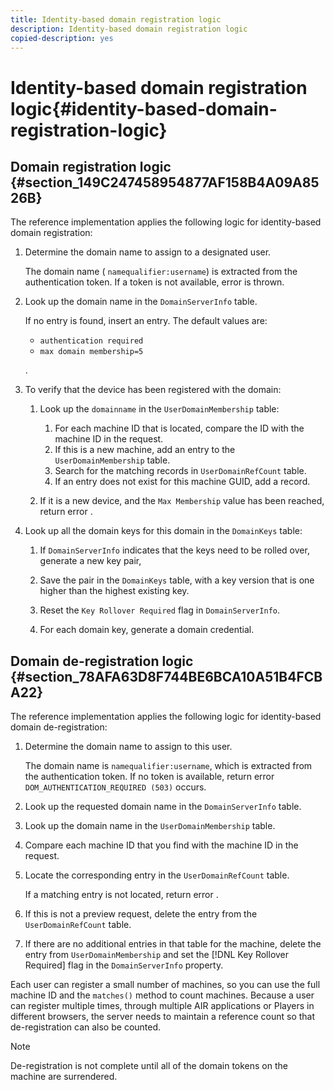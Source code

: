 ```yaml
---
title: Identity-based domain registration logic
description: Identity-based domain registration logic
copied-description: yes
---
```


# Identity-based domain registration logic{#identity-based-domain-registration-logic}

## Domain registration logic {#section_149C247458954877AF158B4A09A8526B}

The reference implementation applies the following logic for identity-based domain registration:

1. Determine the domain name to assign to a designated user.

   The domain name ( `namequalifier:username`) is extracted from the authentication token. If a token is not available, error  is thrown. 
1. Look up the domain name in the `DomainServerInfo` table.

   If no entry is found, insert an entry. The default values are:

    * `authentication required` 
    * `max domain membership=5`

   . 

1. To verify that the device has been registered with the domain:

    1. Look up the `domainname` in the `UserDomainMembership` table:

        1. For each machine ID that is located, compare the ID with the machine ID in the request. 
        1. If this is a new machine, add an entry to the `UserDomainMembership` table. 
        1. Search for the matching records in `UserDomainRefCount` table. 
        1. If an entry does not exist for this machine GUID, add a record.

    1. If it is a new device, and the `Max Membership` value has been reached, return error .

1. Look up all the domain keys for this domain in the `DomainKeys` table:

    1. If `DomainServerInfo` indicates that the keys need to be rolled over, generate a new key pair, 
    1. Save the pair in the `DomainKeys` table, with a key version that is one higher than the highest existing key. 
    1. Reset the `Key Rollover Required` flag in `DomainServerInfo`. 
    
    1. For each domain key, generate a domain credential.

## Domain de-registration logic {#section_78AFA63D8F744BE6BCA10A51B4FCBA22}

The reference implementation applies the following logic for identity-based domain de-registration:

1. Determine the domain name to assign to this user.

   The domain name is `namequalifier:username`, which is extracted from the authentication token. If no token is available, return error `DOM_AUTHENTICATION_REQUIRED (503)` occurs. 
1. Look up the requested domain name in the `DomainServerInfo` table. 
1. Look up the domain name in the `UserDomainMembership` table. 
1. Compare each machine ID that you find with the machine ID in the request. 
1. Locate the corresponding entry in the `UserDomainRefCount` table.

   If a matching entry is not located, return error . 

1. If this is not a preview request, delete the entry from the `UserDomainRefCount` table. 
1. If there are no additional entries in that table for the machine, delete the entry from `UserDomainMembership` and set the [!DNL Key Rollover Required] flag in the `DomainServerInfo` property.

Each user can register a small number of machines, so you can use the full machine ID and the `matches()` method to count machines. Because a user can register multiple times, through multiple AIR applications or Players in different browsers, the server needs to maintain a reference count so that de-registration can also be counted.

>[!NOTE]
>
>De-registration is not complete until all of the domain tokens on the machine are surrendered.

